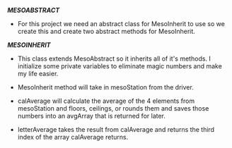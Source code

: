 **_MESOABSTRACT_**

* For this project we need an abstract class for MesoInherit to use so we create this and create two abstract methods for MesoInherit.


**_MESOINHERIT_**

* This class extends MesoAbstract so it inherits all of it's methods. I initialize some private variables to eliminate magic numbers and make my life easier.

* MesoInherit method will take in mesoStation from the driver.

* calAverage will calculate the average of the 4 elements from mesoStation and floors, ceilings, or rounds them and saves those numbers into an avgArray that is returned for later.

* letterAverage takes the result from calAverage and returns the third index of the array calAverage returns.

